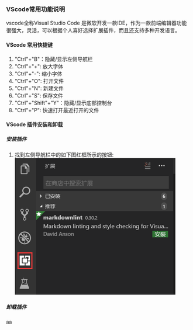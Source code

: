 ### VScode常用功能说明
vscode全称Visual Studio Code 是微软开发一款IDE，作为一款前端编辑器功能很强大，灵活，可以根据个人喜好选择扩展插件，而且还支持多种开发语言。
#### VScode 常用快捷键
1. "Ctrl"+"B"：隐藏/显示左侧导航栏
2. "Ctrl"+"+": 放大字体
3. "Ctrl"+"-": 缩小字体
4. "Ctrl"+"O": 打开文件 
5. "Ctrl"+"N": 新建文件
6. "Ctrl"+"S": 保存文件
7. "Ctrl"+"Shift"+"Y"：隐藏/显示底部控制台
8. "Ctrl"+"P": 快速打开最近打开的文件
#### VScode 插件安装和卸载
##### 安装插件
1. 找到左侧导航栏中的如下图红框所示的按钮: 
![install_one](imgs/install_step1.png)
##### 卸载插件
aa
